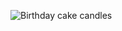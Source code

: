 ![Birthday cake candles](https://github.com/venkatesh6226/technity-tasks/assets/117913588/468a1a90-bd18-4c70-adf9-1fc3ede25cef)

